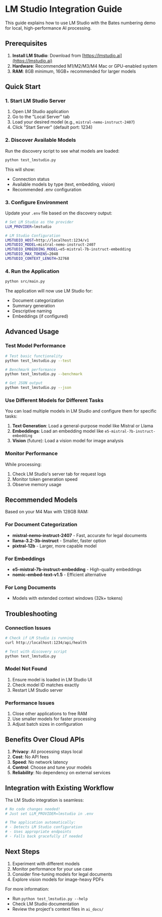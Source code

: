 # LM Studio Integration Guide

This guide explains how to use LM Studio with the Bates numbering demo for local, high-performance AI processing.

## Prerequisites

1. **Install LM Studio**: Download from [https://lmstudio.ai](https://lmstudio.ai)
2. **Hardware**: Recommended M1/M2/M3/M4 Mac or GPU-enabled system
3. **RAM**: 8GB minimum, 16GB+ recommended for larger models

## Quick Start

### 1. Start LM Studio Server

1. Open LM Studio application
2. Go to the "Local Server" tab
3. Load your desired model (e.g., `mistral-nemo-instruct-2407`)
4. Click "Start Server" (default port: 1234)

### 2. Discover Available Models

Run the discovery script to see what models are loaded:

```bash
python test_lmstudio.py
```

This will show:
- Connection status
- Available models by type (text, embedding, vision)
- Recommended .env configuration

### 3. Configure Environment

Update your `.env` file based on the discovery output:

```bash
# Set LM Studio as the provider
LLM_PROVIDER=lmstudio

# LM Studio Configuration
LMSTUDIO_HOST=http://localhost:1234/v1
LMSTUDIO_MODEL=mistral-nemo-instruct-2407
LMSTUDIO_EMBEDDING_MODEL=e5-mistral-7b-instruct-embedding
LMSTUDIO_MAX_TOKENS=2048
LMSTUDIO_CONTEXT_LENGTH=32768
```

### 4. Run the Application

```bash
python src/main.py
```

The application will now use LM Studio for:
- Document categorization
- Summary generation
- Descriptive naming
- Embeddings (if configured)

## Advanced Usage

### Test Model Performance

```bash
# Test basic functionality
python test_lmstudio.py --test

# Benchmark performance
python test_lmstudio.py --benchmark

# Get JSON output
python test_lmstudio.py --json
```

### Use Different Models for Different Tasks

You can load multiple models in LM Studio and configure them for specific tasks:

1. **Text Generation**: Load a general-purpose model like Mistral or Llama
2. **Embeddings**: Load an embedding model like `e5-mistral-7b-instruct-embedding`
3. **Vision** (future): Load a vision model for image analysis

### Monitor Performance

While processing:
1. Check LM Studio's server tab for request logs
2. Monitor token generation speed
3. Observe memory usage

## Recommended Models

Based on your M4 Max with 128GB RAM:

### For Document Categorization
- **mistral-nemo-instruct-2407** - Fast, accurate for legal documents
- **llama-3.2-3b-instruct** - Smaller, faster option
- **pixtral-12b** - Larger, more capable model

### For Embeddings
- **e5-mistral-7b-instruct-embedding** - High-quality embeddings
- **nomic-embed-text-v1.5** - Efficient alternative

### For Long Documents
- Models with extended context windows (32k+ tokens)

## Troubleshooting

### Connection Issues
```bash
# Check if LM Studio is running
curl http://localhost:1234/api/health

# Test with discovery script
python test_lmstudio.py
```

### Model Not Found
1. Ensure model is loaded in LM Studio UI
2. Check model ID matches exactly
3. Restart LM Studio server

### Performance Issues
1. Close other applications to free RAM
2. Use smaller models for faster processing
3. Adjust batch sizes in configuration

## Benefits Over Cloud APIs

1. **Privacy**: All processing stays local
2. **Cost**: No API fees
3. **Speed**: No network latency
4. **Control**: Choose and tune your models
5. **Reliability**: No dependency on external services

## Integration with Existing Workflow

The LM Studio integration is seamless:

```python
# No code changes needed!
# Just set LLM_PROVIDER=lmstudio in .env

# The application automatically:
# - Detects LM Studio configuration
# - Uses appropriate endpoints
# - Falls back gracefully if needed
```

## Next Steps

1. Experiment with different models
2. Monitor performance for your use case
3. Consider fine-tuning models for legal documents
4. Explore vision models for image-heavy PDFs

For more information:
- Run `python test_lmstudio.py --help`
- Check LM Studio documentation
- Review the project's context files in `ai_docs/`
